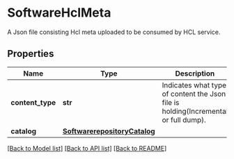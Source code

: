 # SoftwareHclMeta

A Json file consisting Hcl meta uploaded to be consumed by HCL service. 
## Properties
Name | Type | Description | Notes
------------ | ------------- | ------------- | -------------
**content_type** | **str** | Indicates what type of content the Json file is holding(Incremental or full dump).    | [optional] [default to 'Full']
**catalog** | [**SoftwarerepositoryCatalog**](.md) |  | [optional] 

[[Back to Model list]](../README.md#documentation-for-models) [[Back to API list]](../README.md#documentation-for-api-endpoints) [[Back to README]](../README.md)


